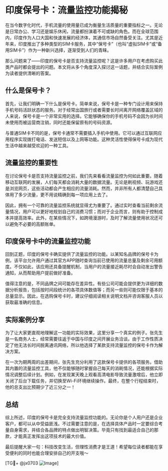 # 印度保号卡：流量监控功能揭秘

在当今数字化时代，手机流量的使用量已成为衡量生活质量的重要指标之一。无论是日常办公、学习还是娱乐休闲，流量都扮演着不可或缺的角色。而在全球范围内，印度作为人口大国和快速发展的经济体，其通信市场自然备受关注。尤其是近年来，印度推出了多种类型的SIM卡服务，其中“保号卡”（也叫“虚拟SIM卡”或“备用SIM卡”）作为一种新兴选择，逐渐受到人们的青睐。

那么问题来了——印度的保号卡是否支持流量监控呢？这是许多用户在考虑购买此类产品时都会提出的问题。本文将从多个角度深入探讨这一话题，并结合实际案例为读者提供清晰的答案。

## 什么是保号卡？

首先，让我们明确一下什么是保号卡。简单来说，保号卡是一种专门设计用来保持手机号码活跃状态的服务。对于经常出国旅行或者需要长时间离开网络覆盖区域的人来说，保号卡是一个非常实用的选择。它能够确保你的手机号码不会因为长时间未使用而被运营商注销，同时还能保留原有的号码资源。

与普通SIM卡不同的是，保号卡通常不需要插入手机中使用。它可以通过互联网应用程序实现拨打电话、发送短信以及上网等功能。这种灵活性使得保号卡成为现代生活中越来越受欢迎的一种工具。

## 流量监控的重要性

在讨论保号卡是否支持流量监控之前，我们先来看看流量监控为何如此重要。随着移动互联网的发展，人们每天都会消耗大量的数据流量。无论是刷视频、玩游戏还是浏览网页，这些活动都会产生相应的流量消耗。然而，并非所有人都清楚自己具体用了多少流量，更不用说精确到每一项应用上去了。

因此，拥有一个可靠的流量监控系统就显得尤为重要了。通过实时查看当前剩余流量情况，用户可以更好地规划自己的消费习惯；而对于企业而言，则有助于控制成本并提高效率。此外，在某些情况下，如跨境漫游时，及时了解流量使用状况还可以避免不必要的高额账单。

## 印度保号卡中的流量监控功能

回到正题，印度的保号卡确实提供了流量监控的功能。以某知名品牌的保号卡为例，该平台允许用户通过其官方APP随时查询当前已使用的流量总量及剩余可用额度。不仅如此，该应用还具备提醒机制，当用户的流量接近耗尽时会自动发出警告通知，从而帮助用户提前做好准备。

值得注意的是，不同品牌之间可能存在差异性。有些公司可能会提供更为详细的数据分析报告，包括按时间段统计的各项具体数值等；而另一些则可能仅限于基本的总量显示。因此，在选购保号卡时，建议仔细阅读相关说明文档并咨询客服人员以获取最准确的信息。

## 实际案例分享

为了让大家更直观地理解这一功能的实际效果，这里分享一个真实的例子。张先生是一名商务人士，经常需要往返于中国与印度之间开展业务洽谈。由于工作性质决定了他无法长时间脱离通讯网络，所以他选择了某款支持流量监控的保号卡作为解决方案。

在一次为期两周的出差期间，张先生充分利用了这款保号卡提供的各项服务。借助其内置的流量监控工具，他不仅能够随时掌握自己每天的消耗情况，还能根据实际情况调整后续计划。例如，在发现某天晚上观看高清电影导致流量激增后，他立即关闭了后台下载任务，并切换至Wi-Fi环境继续操作。最终，在整个行程结束时，他的总支出比预期少了近三分之一！

## 总结

综上所述，印度的保号卡是完全支持流量监控功能的。无论你是个人用户还是企业客户，都可以从中受益匪浅。不过需要注意的是，在选择具体产品时一定要综合考量自身需求，并结合各品牌的特点做出明智决策。毕竟只有找到最适合自己的那款，才能真正发挥出这项技术的最大价值。

最后提醒大家一句：科技改变生活，但理性消费才是王道！希望每位读者都能在享受便利的同时也能合理安排自己的开支哦～ 

[TG💪+ @jx0703 ![Image](https://github.com/user-attachments/assets/dbca1d08-cadb-493c-b0ec-ad6f7a83f270)]